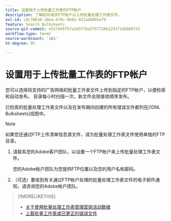 ```yaml
---
title: 设置用于上传批量工作表的FTP帐户
description: 了解如何请求FTP帐户以上传批量处理工作表文件。
exl-id: c8c70638-10ea-476c-8b02-921adb091ef9
feature: Search Bulksheets
source-git-commit: e517dd5f5fa283ff8a2f57728612937148889732
workflow-type: tm+mt
source-wordcount: '161'
ht-degree: 0%

---
```


# 设置用于上传批量工作表的FTP帐户

您可以选择将支持的广告网络的批量工作表文件上传到指定的FTP帐户，以便检索和自动发布。 目录每小时扫描一次，新文件会按接收顺序发布。

已检索的批量处理工作表文件以及在发布期间创建的所有错误文件都列在[!DNL Bulksheets]视图中。

>[!NOTE]
>
>如果您还通过FTP上传清单信息源文件，请为批量处理工作表文件使用单独的FTP目录。

1. 请联系您的Adobe客户团队，以设置一个FTP帐户来上传批量处理工作表文件。

   您的Adobe帐户团队为您提供FTP位置以及您的用户名和密码。

1. （可选）要收到有关通过FTP帐户处理的批量处理工作表文件的电子邮件通知，请咨询您的Adobe帐户团队。

>[!MORELIKETHIS]
>
>* [关于使用批量处理工作表管理营销活动数据](bulksheet-about.md)
>* [上载批量工作表或已更正的错误文件](bulksheet-upload.md)
